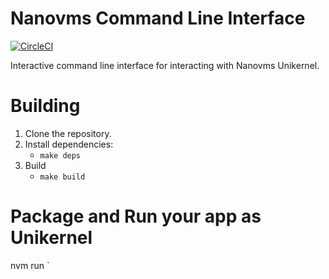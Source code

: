# Nanovms Command Line Interface

[![CircleCI](https://circleci.com/gh/nanovms/nvm.svg?style=svg)](https://circleci.com/gh/nanovms/nvm)

Interactive command line interface for interacting with Nanovms Unikernel. 

# Building
1. Clone the repository.
2. Install dependencies:
    - `make deps`
3. Build 
    - `make build`

# Package and Run your app as Unikernel
nvm run `<ELFBinary>
